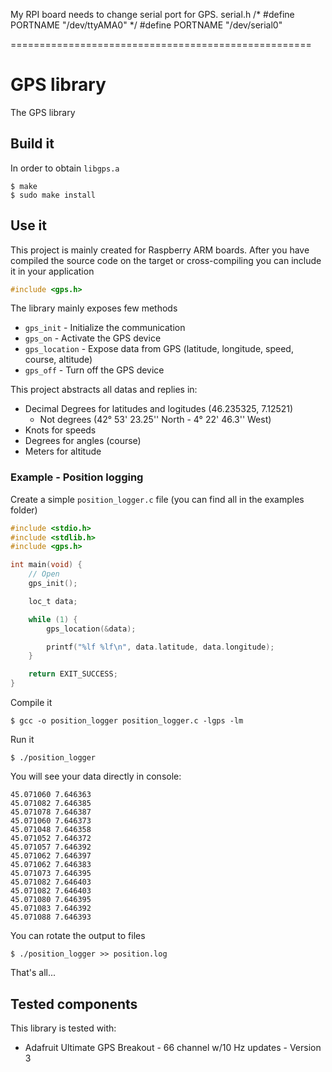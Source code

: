 
My RPI board needs to change serial port for GPS.
serial.h
  /* #define PORTNAME "/dev/ttyAMA0" */
  #define PORTNAME "/dev/serial0"

====================================================
# GPS library

The GPS library

## Build it

In order to obtain `libgps.a`

```shell
$ make
$ sudo make install
```

## Use it

This project is mainly created for Raspberry ARM boards. After you have
compiled the source code on the target or cross-compiling you can include it
in your application

```c
#include <gps.h>
```

The library mainly exposes few methods

 * `gps_init` - Initialize the communication
 * `gps_on` - Activate the GPS device
 * `gps_location` - Expose data from GPS (latitude, longitude, speed, course, altitude)
 * `gps_off` - Turn off the GPS device

This project abstracts all datas and replies in:

 * Decimal Degrees for latitudes and logitudes (46.235325, 7.12521)
   * Not degrees (42° 53' 23.25'' North - 4° 22' 46.3'' West)
 * Knots for speeds
 * Degrees for angles (course)
 * Meters for altitude

### Example - Position logging

Create a simple `position_logger.c` file (you can find all in the examples folder)

```c
#include <stdio.h>
#include <stdlib.h>
#include <gps.h>

int main(void) {
    // Open
    gps_init();

    loc_t data;

    while (1) {
        gps_location(&data);

        printf("%lf %lf\n", data.latitude, data.longitude);
    }

    return EXIT_SUCCESS;
}
```

Compile it

```shell
$ gcc -o position_logger position_logger.c -lgps -lm
```

Run it

```shell
$ ./position_logger
```
You will see your data directly in console:

```shell
45.071060 7.646363
45.071082 7.646385
45.071078 7.646387
45.071060 7.646373
45.071048 7.646358
45.071052 7.646372
45.071057 7.646392
45.071062 7.646397
45.071062 7.646383
45.071073 7.646395
45.071082 7.646403
45.071082 7.646403
45.071080 7.646395
45.071083 7.646392
45.071088 7.646393
```

You can rotate the output to
files

```shell
$ ./position_logger >> position.log
```

That's all...

## Tested components

This library is tested with:

 * Adafruit Ultimate GPS Breakout - 66 channel w/10 Hz updates - Version 3

